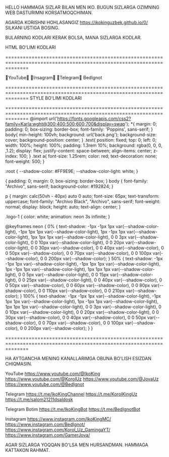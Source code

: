 HELLO HAMMAGA SIZLAR BILAN MEN IKO. BUGUN SIZLARGA OZIMNING WEB DASTURIMNI KORSATMOQCHIMAN.

AGARDA KORISHNI HOHLASANGIZ https://ikokinguzbek.github.io/0/ SILKANI USTIGA BOSING.

BULARNING KODLARI KERAK BOLSA, MANA SIZLARGA KODLAR.

HTML BO'LIMI KODLARI

====================================================================================================================

<title>BedIgnotMC Team</title> 👑YouTube👑 👑Insagram👑 👑Telegram👑
<link href="https://fonts.googleapis.com/css?family=Archivo+Black&display=swap" rel="stylesheet">
BedIgnot

====================================================================================================================
STYLE BO'LIMI KODLARI

==================================================================================================================== @import url('https://fonts.googleapis.com/css2?family=Karla:wght@300;400;500;600;700&display=swap'); *{ margin: 0; padding: 0; box-sizing: border-box; font-family: 'Poppins', sans-serif; } body{ min-height: 100vh; background: url('back.png'); background-size: cover; background-position: center; } .text{ position: fixed; top: 0; left: 0; width: 100%; height: 100%; padding: 1.3rem 10%; background: rgba(0, 0, 0, ,1.2); display: flex; justify-content: space-between; align-items: center; z-index: 100; } .text a{ font-size: 1.25rem; color: red; text-decoration: none; font-weight: 500; }

:root { --shadow-color: #FF9E9E; --shadow-color-light: white; }

{ padding: 0; margin: 0; box-sizing: border-box; }
body { font-family: "Archivo", sans-serif; background-color: #192824; }

p { margin: calc(50vh - 40px) auto 0 auto; font-size: 65px; text-transform: uppercase; font-family: "Archivo Black", "Archivo", sans-serif; font-weight: normal; display: block; height: auto; text-align: center; }

.logo-1 { color: white; animation: neon 3s infinite; }

@keyframes neon { 0% { text-shadow: -1px -1px 1px var(--shadow-color-light), -1px 1px 1px var(--shadow-color-light), 1px -1px 1px var(--shadow-color-light), 1px 1px 1px var(--shadow-color-light), 0 0 3px var(--shadow-color-light), 0 0 10px var(--shadow-color-light), 0 0 20px var(--shadow-color-light), 0 0 30px var(--shadow-color), 0 0 40px var(--shadow-color), 0 0 50px var(--shadow-color), 0 0 70px var(--shadow-color), 0 0 100px var(--shadow-color), 0 0 200px var(--shadow-color); } 50% { text-shadow: -1px -1px 1px var(--shadow-color-light), -1px 1px 1px var(--shadow-color-light), 1px -1px 1px var(--shadow-color-light), 1px 1px 1px var(--shadow-color-light), 0 0 5px var(--shadow-color-light), 0 0 15px var(--shadow-color-light), 0 0 25px var(--shadow-color-light), 0 0 40px var(--shadow-color), 0 0 50px var(--shadow-color), 0 0 60px var(--shadow-color), 0 0 80px var(--shadow-color), 0 0 110px var(--shadow-color), 0 0 210px var(--shadow-color); } 100% { text-shadow: -1px -1px 1px var(--shadow-color-light), -1px 1px 1px var(--shadow-color-light), 1px -1px 1px var(--shadow-color-light), 1px 1px 1px var(--shadow-color-light), 0 0 3px var(--shadow-color-light), 0 0 10px var(--shadow-color-light), 0 0 20px var(--shadow-color-light), 0 0 30px var(--shadow-color), 0 0 40px var(--shadow-color), 0 0 50px var(--shadow-color), 0 0 70px var(--shadow-color), 0 0 100px var(--shadow-color), 0 0 200px var(--shadow-color); } }

====================================================================================================================

HA AYTGANCHA MENING KANALLARIMGA OBUNA BO'LISH ESIZDAN CHIQMASIN.

YouTube https://www.youtube.com/@IkoKing https://www.youtube.com/@KorolUz https://www.youtube.com/@JovaUz https://www.youtube.com/@BedIgnot

Telegram https://t.me/IkoKingChannel https://t.me/KorolKingUz https://t.me/salom21211dsaldosk

Telegram Botim https://t.me/IkoKingBot https://t.me/BedIgnotBot

Instagram https://www.instagram.com/IkoKingMC/ https://www.instagram.com/BedIgnot/ https://www.instagram.com/Korol_Uz_GamingaYT/ https://www.instagram.com/GamerJova/

AGAR SIZLARGA YOQQAN BO'LSA MEN HURSANDMAN. HAMMAGA KATTAKON RAHMAT.
